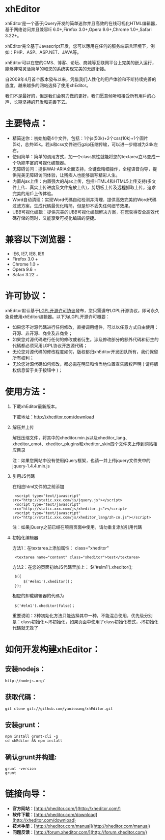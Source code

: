xhEditor
=================

xhEditor是一个基于jQuery开发的简单迷你并且高效的在线可视化HTML编辑器，基于网络访问并且兼容IE 6.0+,Firefox 3.0+,Opera 9.6+,Chrome 1.0+,Safari 3.22+。

xhEditor完全基于Javascript开发，您可以應用在任何的服务端语言环境下，例如：PHP、ASP、ASP.NET、JAVA等。

xhEditor可以在您的CMS、博客、论坛、商城等互联网平台上完美的嵌入运行，能够非常灵活简单的和您的系统实现完美的无缝衔接。

自2009年4月首个版本發布以来，凭借我们人性化的用戶体验和不断持续完善的态度，越来越多的网站选择了使用xhEditor。

我们不是最好的，但是我们会努力做的更好，我们愿意倾听和接受所有用戶的心声，长期坚持的开发和完善下去。


主要特点：
=================

* 精简迷你：初始加载4个文件，包括：1个js(50k)+2个css(10k)+1个圖片(5k)，总共65k。若js和css文件进行gzip压缩传输，可以进一步缩减为24k左右。
* 使用简单：简单的调用方式，加一个class属性就能将您的textarea立马变成一个功能丰富的可视化编辑器。
* 无障碍访问：提供WAI-ARIA全面支持，全键盘精细操作，全程语音向导，提供完美无障碍访问体验，让残疾人也能够谱写精彩人生。
* 内置Ajax上传：内置强大的Ajax上传，包括HTML4和HTML5上传支持(多文件上传、真实上传进度及文件拖放上传)，剪切板上传及远程抓取上传，追求完美的用戶上传体验。
* Word自动清理：实现Word代碼自动检测并清理，提供高效完美的Word代碼过滤方案，生成代碼最优化精简，但是却不丢失任何细节效果。
* UBB可视化编辑：提供完美的UBB可视化编辑解决方案，在您获得安全高效代碼存储的同时，又能享受可视化编辑的便捷。

兼容以下浏览器：
=================

* IE6, IE7, IE8, IE9
* Firefox 3.0 +
* Chrome 1.0 +
* Opera 9.6 +
* Safari 3.22 +

许可协议：
=================

xhEditor默认基于[LGPL开源许可协议](http://xheditor.com/license/lgpl.txt)發布，您只需遵守LGPL开源协议，即可永久免费使用xhEditor编辑器。以下为LGPL开源许可概要：

* 如果您不对源代碼进行任何修改，直接调用组件，可以以任意方式自由使用：开源、非开源、商业及非商业；
* 如果您对源代碼进行任何的修改或者衍生，涉及修改部分的额外代碼和衍生的代碼都必须采用LGPL协议开放源代碼；
* 无论您对源代碼的修改程度如何，版权都归xhEditor开发团队所有，我们保留所有权利；
* 无论您对源代碼如何修改，都必需在明显和恰当地位置宣告版权声明 ( 请将版权信息留于关于按钮中 )；

使用方法：
=================

1. 下載xhEditor最新版本。
 
    下載地址：http://xheditor.com/download

2. 解压并上传

    解压压缩文件，将其中的xheditor.min.js以及xheditor_lang、xheditor_emot、xheditor_plugins和xheditor_skin四个文件夹上传到网站相应目录

    注：如果您网站中没有使用jQuery框架，也请一并上传jquery文件夹中的jquery-1.4.4.min.js

3. 引用JS代碼

    在相应html文件的</head>之前添加

        <script type="text/javascript" src="http://static.xxx.com/js/jquery.js"></script>
        <script type="text/javascript" src="http://static.xxx.com/js/xheditor.js"></script>
        <script type="text/javascript" src="http://static.xxx.com/js/xheditor_lang/zh-cn.js"></script>

    注：如果jQuery之前已经在项目页面中使用，请勿重复添加引用代碼

4. 初始化编辑器

    方法1：在textarea上添加属性： class="xheditor"
        
        <textarea name="content" class="xheditor">test</textarea>

    方法2：在您的页面初始JS代碼里加上： $('#elm1').xheditor();

        $({
            $('#elm1').xheditor()；
        });

    相应的卸载编辑器的代碼为

        $('#elm1').xheditor(false)；


    重要说明：2种初始化方法只能选择其中一种，不能混合使用，优先级分别是：class初始化>JS初始化，如果页面中使用了class初始化模式，JS初始化代碼就无效了

如何开发构建xhEditor：
=================

安装nodejs：
-----------------

    http://nodejs.org/

获取代碼：
-----------------

    git clone git://github.com/yaniswang/xhEditor.git

安装grunt：
-----------------

    npm install grunt-cli -g
    cd xhEditor && npm install

确认grunt并构建:
-----------------

    grunt -version
    grunt


链接向导：
=================

* **官方网站**：[http://xheditor.com/](http://xheditor.com/)
* **软件下載**：[http://xheditor.com/download](http://xheditor.com/download)
* **技术手册**：[http://xheditor.com/manual](http://xheditor.com/manual)
* **问题反馈**：[http://forum.xheditor.com/](http://forum.xheditor.com/)